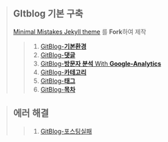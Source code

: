 > ## GItblog 기본 구축
>
> [Minimal Mistakes Jekyll theme](https://github.com/mmistakes/minimal-mistakes) 를 **Fork**하여 제작
>
> > 1. [GitBlog-**기본환경**]({{site.url}}/gitblog/GitBlog-기본환경)
> > 1. [GitBlog-**댓글**]({{site.url}}/gitblog/GitBlog-댓글)
> > 1. [GitBlog-**방문자 분석** With **Google-Analytics**]({{site.url}}/gitblog/GitBlog-Google-Analytics)
> > 1. [GitBlog-**카테고리**]({{site.url}}/gitblog/GitBlog-Category)
> > 1. [GitBlog-**태그**]({{site.url}}/gitblog/GitBlog-Tags)
> > 1. [GitBlog-**목차**]({{site.url}}/gitblog/GitBlog-TOC)

> ## 에러 해결
>
> > 1. [GitBlog-포스팅실패]({{site.url}}/gitblog/GitBlog-포스팅실패)
